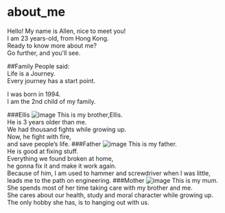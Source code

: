 # about_me
Hello! My name is Allen, nice to meet you!    
I am 23 years-old, from Hong Kong.  
Ready to know more about me?  
Go further, and you'll see.

 ##Family
  People said:  
  Life is a Journey.  
  Every journey has a start point.  
  
  I was born in 1994.  
  I am the 2nd child of my family.

   ###Ellis
   ![image]()
    This is my brother,Ellis.  
    He is 3 years older than me.   
    We had thousand fights while growing up.   
    Now, he fight with fire,   
    and save people’s life.
   ###Father
   ![image]()
    This is my father.   
    He is good at fixing stuff.   
    Everything we found broken at home,   
    he gonna fix it and make it work again.   
    Because of him, I am used to hammer and screwdriver when I was little,  
    leads me to the path on engineering.
   ###Mother
   ![image]()
     This is my mum.   
     She spends most of her time taking care with my brother and me.    
     She cares about our health, study and moral character while growing up.  
     The only hobby she has, is to hanging out with us.